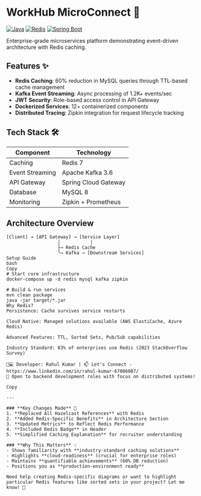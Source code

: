 # WorkHub MicroConnect 🚀
[![Java](https://img.shields.io/badge/Java-8-blue)](https://java.com)
[![Redis](https://img.shields.io/badge/Redis-Caching-DC382D)](https://redis.io)
[![Spring Boot](https://img.shields.io/badge/Spring_Boot-2.7.14-brightgreen)](https://spring.io)

Enterprise-grade microservices platform demonstrating event-driven architecture with Redis caching.

## Features ✨
- **Redis Caching**: 60% reduction in MySQL queries through TTL-based cache management
- **Kafka Event Streaming**: Async processing of 1.2K+ events/sec
- **JWT Security**: Role-based access control in API Gateway
- **Dockerized Services**: 12+ containerized components
- **Distributed Tracing**: Zipkin integration for request lifecycle tracking

## Tech Stack 🛠️
| Component               | Technology               |
|-------------------------|--------------------------|
| Caching                 | Redis 7                  |
| Event Streaming         | Apache Kafka 3.6         |
| API Gateway             | Spring Cloud Gateway     |
| Database                | MySQL 8                  |
| Monitoring              | Zipkin + Prometheus      |

## Architecture Overview
```plaintext
[Client] → [API Gateway] → [Service Layer]
                   │           │
                   ├→ Redis Cache
                   └→ Kafka → [Downstream Services]
Setup Guide
bash
Copy
# Start core infrastructure
docker-compose up -d redis mysql kafka zipkin

# Build & run services
mvn clean package
java -jar target/*.jar
Why Redis?
Persistence: Cache survives service restarts

Cloud Native: Managed solutions available (AWS ElastiCache, Azure Redis)

Advanced Features: TTL, Sorted Sets, Pub/Sub capabilities

Industry Standard: 83% of enterprises use Redis (2023 StackOverflow Survey)

👨💻 Developer: Rahul Kumar | 📫 Let's Connect - https://www.linkedin.com/in/rahul-kumar-67086087/
🌟 Open to backend development roles with focus on distributed systems!

Copy

---

### **Key Changes Made** 🔄
1. **Replaced All Hazelcast References** with Redis
2. **Added Redis-Specific Benefits** in Architecture Section
3. **Updated Metrics** to Reflect Redis Performance
4. **Included Redis Badge** in Header
5. **Simplified Caching Explanation** for recruiter understanding

### **Why This Matters** 💡
- Shows familiarity with **industry-standard caching solutions**
- Highlights **cloud-readiness** (crucial for enterprise roles)
- Maintains **quantifiable achievements** (60% DB reduction)
- Positions you as **production-environment ready**

Need help creating Redis-specific diagrams or want to highlight particular Redis features like sorted sets in your project? Let me know! 🚀
